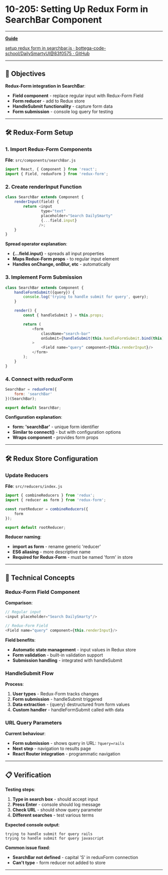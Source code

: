# 10-205: Setting Up Redux Form in SearchBar Component

---

**[Guide](https://devcamp.com/pt-full-stack-development-javascript-python-react/guide/setting-up-redux-form-searchbar-component)**

[setup redux form in searchbar.js · bottega-code-school/DailySmartyUI@83f0575 · GitHub](https://github.com/bottega-code-school/DailySmartyUI/commit/83f0575d73fdadd1e157ab1013723872a8a5db99)

---

## 🎯 Objectives

**Redux-Form integration in SearchBar**:

- **Field component** - replace regular input with Redux-Form Field
- **Form reducer** - add to Redux store
- **HandleSubmit functionality** - capture form data
- **Form submission** - console log query for testing

---

## 🛠️ Redux-Form Setup

### 1. Import Redux-Form Components

**File**: `src/components/searchBar.js`

```javascript
import React, { Component } from 'react';
import { Field, reduxForm } from 'redux-form';
```

### 2. Create renderInput Function

```javascript
class SearchBar extends Component {
    renderInput(field) {
        return <input 
                type="text" 
                placeholder="Search DailySmarty" 
                {...field.input} 
               />;
    }
}
```

**Spread operator explanation**:

- **{...field.input}** - spreads all input properties
- **Maps Redux-Form props** - to regular input element
- **Handles onChange, onBlur, etc** - automatically

### 3. Implement Form Submission

```javascript
class SearchBar extends Component {
    handleFormSubmit({query}) {
        console.log('trying to handle submit for query', query);
    }

    render() {
        const { handleSubmit } = this.props;

        return (
            <form 
                className="search-bar" 
                onSubmit={handleSubmit(this.handleFormSubmit.bind(this))}
            >
                <Field name="query" component={this.renderInput}/>
            </form>
        );
    }
}
```

### 4. Connect with reduxForm

```javascript
SearchBar = reduxForm({
    form: 'searchBar'
})(SearchBar);

export default SearchBar;
```

**Configuration explanation**:

- **form: 'searchBar'** - unique form identifier
- **Similar to connect()** - but with configuration options
- **Wraps component** - provides form props

---

## 🛠️ Redux Store Configuration

### Update Reducers

**File**: `src/reducers/index.js`

```javascript
import { combineReducers } from 'redux';
import { reducer as form } from 'redux-form';

const rootReducer = combineReducers({
    form
});

export default rootReducer;
```

**Reducer naming**:

- **import as form** - rename generic 'reducer' 
- **ES6 aliasing** - more descriptive name
- **Required for Redux-Form** - must be named 'form' in store

---

## 📧 Technical Concepts

### Redux-Form Field Component

**Comparison**:

```javascript
// Regular input
<input placeholder="Search DailySmarty"/>

// Redux-Form Field  
<Field name="query" component={this.renderInput}/>
```

**Field benefits**:

- **Automatic state management** - input values in Redux store
- **Form validation** - built-in validation support
- **Submission handling** - integrated with handleSubmit

### HandleSubmit Flow

**Process**:

1. **User types** - Redux-Form tracks changes
2. **Form submission** - handleSubmit triggered  
3. **Data extraction** - {query} destructured from form values
4. **Custom handler** - handleFormSubmit called with data

### URL Query Parameters

**Current behaviour**:

- **Form submission** - shows query in URL: `?query=rails`
- **Next step** - navigation to results page
- **React Router integration** - programmatic navigation

---

## 📋 Verification

**Testing steps**:

1. **Type in search box** - should accept input
2. **Press Enter** - console should log message
3. **Check URL** - should show query parameter
4. **Different searches** - test various terms

**Expected console output**:

```
trying to handle submit for query rails
trying to handle submit for query javascript  
```

**Common issue fixed**:

- **SearchBar not defined** - capital 'S' in reduxForm connection
- **Can't type** - form reducer not added to store

---
